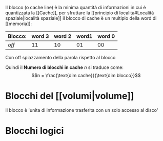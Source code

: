 Il blocco (o cache line) è la minima quantità di informazioni in cui è quantizzata la [[Cache]], per sfruttare la [[principio di località#Località spaziale|località spaziale]] il blocco di cache è un multiplo della word di [[memoria]]:


 | **Blocco:** | word 3 | word 2 | word1 | word 0
--- | --- | ---  | --- | ---
*off* | 11 | 10 | 01 | 00

Con off spiazzamento della parola rispetto al blocco

Quindi il **Numero di blocchi in cache** $n$ si traduce come: 
$$n = \frac{\text{dim cache}}{\text{dim blocco}}$$
# Blocchi del [[volumi|volume]]
Il blocco è 'unita di informazione trasferita con un solo accesso al disco'



# Blocchi logici